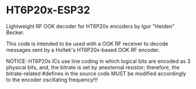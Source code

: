 # HT6P20x-ESP32
Lightweight RF OOK decoder for HT6P20x encoders by Igor "Heiden" Becker.

This code is intended to be used with a OOK RF receiver to decode messages sent by a Holtek's HT6P20x-based OOK RF encoder.

NOTICE: HT6P20x ICs use line coding in which logical bits are encoded as 3 physical bits, and, the bitrate is set by anexternal resistor;
therefore, the bitrate-related #defines in the source code MUST be modified accordingly to the encoder oscillating frequency!!!
